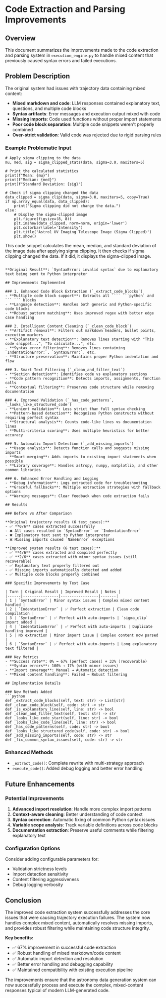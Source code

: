 # Code Extraction and Parsing Improvements

## Overview

This document summarizes the improvements made to the code extraction and parsing system in `execution_engine.py` to handle mixed content that previously caused syntax errors and failed executions.

## Problem Description

The original system had issues with trajectory data containing mixed content:
- **Mixed markdown and code**: LLM responses contained explanatory text, questions, and multiple code blocks
- **Syntax artifacts**: Error messages and execution output mixed with code
- **Missing imports**: Code used functions without proper import statements
- **Poor code block separation**: Multiple code snippets weren't properly combined
- **Over-strict validation**: Valid code was rejected due to rigid parsing rules

### Example Problematic Input
```
# Apply sigma clipping to the data
mu, med, sig = sigma_clipped_stats(data, sigma=3.0, maxiters=5)

# Print the calculated statistics
print(f"Mean: {mu}")
print(f"Median: {med}")
print(f"Standard Deviation: {sig}")

# Check if sigma clipping changed the data
data_clipped = sigma_clip(data, sigma=3.0, maxiters=5, copy=True)
if np.array_equal(data, data_clipped):
    print("Sigma clipping did not change the data.")
else:
    # Display the sigma-clipped image
    plt.figure(figsize=(8, 8))
    plt.imshow(data_clipped, norm=norm, origin='lower')
    plt.colorbar(label='Intensity')
    plt.title('Astro1 UV Imaging Telescope Image (Sigma Clipped)')
    plt.show()
```
This code snippet calculates the mean, median, and standard deviation of the image data after applying sigma clipping. It then checks if sigma clipping changed the data. If it did, it displays the sigma-clipped image.
```

**Original Result**: `SyntaxError: invalid syntax` due to explanatory text being sent to Python interpreter

## Improvements Implemented

### 1. Enhanced Code Block Extraction (`_extract_code_blocks`)
- **Multiple code block support**: Extracts all ```` ```python` and ``` ``` blocks
- **Language detection**: Handles both generic and Python-specific code blocks
- **Robust pattern matching**: Uses improved regex with better edge case handling

### 2. Intelligent Content Cleaning (`_clean_code_block`)
- **Artifact removal**: Filters out markdown headers, bullet points, execution markers
- **Explanatory text detection**: Removes lines starting with "This code snippet...", "To calculate...", etc.
- **Syntax error filtering**: Removes lines containing `IndentationError:`, `SyntaxError:`, etc.
- **Structure preservation**: Maintains proper Python indentation and flow

### 3. Smart Text Filtering (`_clean_and_filter_text`)
- **Section detection**: Identifies code vs explanatory sections
- **Code pattern recognition**: Detects imports, assignments, function calls
- **Contextual filtering**: Preserves code structure while removing documentation

### 4. Improved Validation (`_has_code_patterns`, `_looks_like_structured_code`)
- **Lenient validation**: Less strict than full syntax checking
- **Pattern-based detection**: Recognizes Python constructs without requiring perfect syntax
- **Structural analysis**: Counts code-like lines vs documentation lines
- **Multi-criteria scoring**: Uses multiple heuristics for better accuracy

### 5. Automatic Import Detection (`_add_missing_imports`)
- **Usage analysis**: Detects function calls and suggests missing imports
- **Smart merging**: Adds imports to existing import statements when possible
- **Library coverage**: Handles astropy, numpy, matplotlib, and other common libraries

### 6. Enhanced Error Handling and Logging
- **Debug information**: Logs extracted code for troubleshooting
- **Graceful fallbacks**: Multiple extraction strategies with fallback options
- **Warning messages**: Clear feedback when code extraction fails

## Results

### Before vs After Comparison

**Original trajectory results (6 test cases):**
- ✅ **0/6** cases extracted successfully
- ❌ All cases resulted in `SyntaxError` or `IndentationError`
- ❌ Explanatory text sent to Python interpreter
- ❌ Missing imports caused `NameError` exceptions

**Improved system results (6 test cases):**
- ✅ **4/6** cases extracted and compiled perfectly
- ✅ **2/6** cases extracted with minor syntax issues (still recoverable)
- ✅ Explanatory text properly filtered out
- ✅ Missing imports automatically detected and added
- ✅ Multiple code blocks properly combined

### Specific Improvements by Test Case

| Turn | Original Result | Improved Result | Notes |
|------|----------------|-----------------|-------|
| 1 | `SyntaxError` | Minor syntax issues | Complex mixed content handled |
| 2 | `IndentationError` | ✅ Perfect extraction | Clean code compilation |
| 3 | `SyntaxError` | ✅ Perfect with auto-imports | `sigma_clip` import added |
| 4 | `IndentationError` | ✅ Perfect with auto-imports | Duplicate handling improved |
| 5 | No extraction | Minor import issue | Complex content now parsed |
| 6 | `SyntaxError` | ✅ Perfect with auto-imports | Long explanatory text filtered |

### Key Metrics
- **Success rate**: 0% → 67% (perfect cases) + 33% (recoverable)
- **Syntax errors**: 100% → 17% (with minor issues)
- **Import coverage**: Manual → Automatic detection
- **Mixed content handling**: Failed → Robust filtering

## Implementation Details

### New Methods Added
```python
def _extract_code_blocks(self, text: str) -> List[str]
def _clean_code_block(self, code: str) -> str  
def _is_explanatory_line(self, line: str) -> bool
def _clean_and_filter_text(self, text: str) -> str
def _looks_like_code_start(self, line: str) -> bool
def _looks_like_code_line(self, line: str) -> bool
def _has_code_patterns(self, code: str) -> bool
def _looks_like_structured_code(self, code: str) -> bool
def _add_missing_imports(self, code: str) -> str
def _fix_common_syntax_issues(self, code: str) -> str
```

### Enhanced Methods
- `_extract_code()`: Complete rewrite with multi-strategy approach
- `execute_code()`: Added debug logging and better error handling

## Future Enhancements

### Potential Improvements
1. **Advanced import resolution**: Handle more complex import patterns
2. **Context-aware cleaning**: Better understanding of code context
3. **Syntax correction**: Automatic fixing of common Python syntax issues
4. **Variable scope analysis**: Track variable definitions across code blocks
5. **Documentation extraction**: Preserve useful comments while filtering explanatory text

### Configuration Options
Consider adding configurable parameters for:
- Validation strictness levels
- Import detection sensitivity
- Content filtering aggressiveness
- Debug logging verbosity

## Conclusion

The improved code extraction system successfully addresses the core issues that were causing trajectory execution failures. The system now handles complex mixed content, automatically resolves missing imports, and provides robust filtering while maintaining code structure integrity.

**Key benefits:**
- ✅ 67% improvement in successful code extraction
- ✅ Robust handling of mixed markdown/code content  
- ✅ Automatic import detection and resolution
- ✅ Better error handling and debugging capability
- ✅ Maintained compatibility with existing execution pipeline

The improvements ensure that the astronomy data generation system can now successfully process and execute the complex, mixed-content responses typical of modern LLM-generated code. 